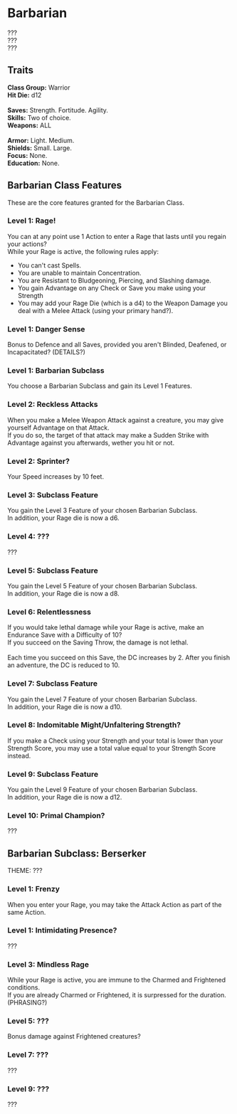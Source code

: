 # Barbarian
??? <br>
??? <br>
??? <br>

## Traits
**Class Group:** Warrior <br>
**Hit Die:** d12 <br>
<br>
**Saves:** Strength. Fortitude. Agility. <br>
**Skills:** Two of choice. <br>
**Weapons:** ALL <br>
<br>
**Armor:** Light. Medium. <br>
**Shields:** Small. Large. <br>
**Focus:** None. <br>
**Education:** None. <br>

## Barbarian Class Features
These are the core features granted for the Barbarian Class.

### Level 1: Rage!
You can at any point use 1 Action to enter a Rage that lasts until you regain your actions? <br>
While your Rage is active, the following rules apply:
 + You can't cast Spells.
 + You are unable to maintain Concentration.
 + You are Resistant to Bludgeoning, Piercing, and Slashing damage.
 + You gain Advantage on any Check or Save you make using your Strength
 + You may add your Rage Die (which is a d4) to the Weapon Damage you deal with a Melee Attack (using your primary hand?).

### Level 1: Danger Sense
Bonus to Defence and all Saves, provided you aren't Blinded, Deafened, or Incapacitated? (DETAILS?)
### Level 1: Barbarian Subclass
You choose a Barbarian Subclass and gain its Level 1 Features.

### Level 2: Reckless Attacks
When you make a Melee Weapon Attack against a creature, you may give yourself Advantage on that Attack. <br>
If you do so, the target of that attack may make a Sudden Strike with Advantage against you afterwards, wether you hit or not.

### Level 2: Sprinter?
Your Speed increases by 10 feet.

### Level 3: Subclass Feature
You gain the Level 3 Feature of your chosen Barbarian Subclass.<br>
In addition, your Rage die is now a d6.

### Level 4: ???
???

### Level 5: Subclass Feature
You gain the Level 5 Feature of your chosen Barbarian Subclass.<br>
In addition, your Rage die is now a d8.

### Level 6: Relentlessness
If you would take lethal damage while your Rage is active, make an Endurance Save with a Difficulty of 10? <br>
If you succeed on the Saving Throw, the damage is not lethal.
<br><br>
Each time you succeed on this Save, the DC increases by 2.
After you finish an adventure, the DC is reduced to 10.

### Level 7: Subclass Feature
You gain the Level 7 Feature of your chosen Barbarian Subclass.<br>
In addition, your Rage die is now a d10.

### Level 8: Indomitable Might/Unfaltering Strength?
If you make a Check using your Strength and your total is lower than your Strength Score, you may use a total value equal to your Strength Score instead.

### Level 9: Subclass Feature
You gain the Level 9 Feature of your chosen Barbarian Subclass. <br>
In addition, your Rage die is now a d12.

### Level 10: Primal Champion?
???

## Barbarian Subclass: Berserker
THEME: ???

### Level 1: Frenzy
When you enter your Rage, you may take the Attack Action as part of the same Action.
### Level 1: Intimidating Presence?
???

### Level 3: Mindless Rage
While your Rage is active, you are immune to the Charmed and Frightened conditions. <br>
If you are already Charmed or Frightened, it is surpressed for the duration. (PHRASING?)

### Level 5: ???
Bonus damage against Frightened creatures?

### Level 7: ???
???

### Level 9: ???
???
